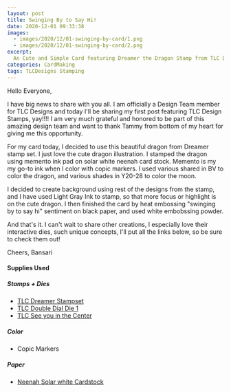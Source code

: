 ```yaml
---
layout: post
title: Swinging By to Say Hi!
date: 2020-12-01 09:33:38
images: 
  - images/2020/12/01-swinging-by-card/1.png
  - images/2020/12/01-swinging-by-card/2.png
excerpt:
  An Cute and Simple Card featuring Dreamer the Dragon Stamp from TLC Designs
categories: CardMaking
tags: TLCDesigns Stamping
---
```


Hello Everyone,

I have big news to share with you all. I am officially a Design Team member for TLC Designs and today I'll be sharing my first post featuring TLC Design Stamps, yay!!!! I am very much grateful and honored to be part of this amazing design team and want to thank Tammy from bottom of my heart for giving me this opportunity. 

For my card today, I decided to use this beautiful dragon from  Dreamer stamp set. I just love the cute dragon illustration. I stamped the dragon using memento ink pad on solar white neenah card stock. Memento is my my go-to ink when I color with copic markers. I used various shared in BV to color the dragon, and various shades in Y20-28 to color the moon.

I decided to create background using rest of the designs from the stamp, and I have used Light Gray Ink to stamp, so that more focus or highlight is on the cute dragon. I then finished the card by heat embossing "swinging by to say hi" sentiment on black paper, and used white embobssing powder. 

And that's it. I can't wait to share other creations, I especially love their interactive dies, such unique concepts, I'll put all the links below, so be sure to check them out!

Cheers,
Bansari

#### Supplies Used
##### Stamps + Dies
 - [TLC Dreamer Stampset](!https://tlcdesigns.shop/collections/clear-stamps-sentiments/products/dreamer-the-dragon)
 - [TLC Double Dial Die 1](!https://tlcdesigns.shop/products/double-dial-die-1)
 - [TLC See you in the Center](!https://tlcdesigns.shop/products/see-you-in-the-center-interactive-die)

##### Color
 - Copic Markers

##### Paper
 - [Neenah Solar white Cardstock](!https://www.joann.com/classic-crest-250-pk-8.5x11-cardstocks-solar-white/15722937.html)

 